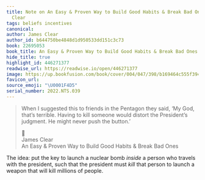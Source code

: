 ```yaml
---
title: Note on An Easy & Proven Way to Build Good Habits & Break Bad Ones via James
  Clear
tags: beliefs incentives
canonical:
author: James Clear
author_id: b644750be4848d1d950533dd151c3c73
book: 22695053
book_title: An Easy & Proven Way to Build Good Habits & Break Bad Ones
hide_title: true
highlight_id: 446271377
readwise_url: https://readwise.io/open/446271377
image: https://up.bookfusion.com/book/cover/004/047/398/b169464c555f394b.
favicon_url:
source_emoji: "\U0001F4D5"
serial_number: 2022.NTS.039
---
```

> When I suggested this to friends in the Pentagon they said, ‘My God, that’s terrible. Having to kill someone would distort the President’s judgment. He might never push the button.’
> <div class="quoteback-footer"><div class="quoteback-avatar"><span class="mini-emoji"> 📕</span></div><div class="quoteback-metadata"><div class="metadata-inner"><span style="display:none">FROM:</span><div aria-label="James Clear" class="quoteback-author"> James Clear</div><div aria-label="An Easy & Proven Way to Build Good Habits & Break Bad Ones" class="quoteback-title"> An Easy & Proven Way to Build Good Habits & Break Bad Ones</div></div></div></div>

The idea: put the key to launch a nuclear bomb _inside_ a person who travels with the president, such that the president must _kill_ that person to launch a weapon that will kill millions of people.